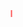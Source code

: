 <div class="elementor-widget-container">
			<marquee width="100%" style="color:#ff0000"> In case of Cyber Financial Fraud, For immediate reporting ,Call 1930 (Earlier 155260).(24*7)Visit www.cybercrime.gov.in
              For more details contact SICI Helpline:- 9382944076
              </marquee>		</div>
